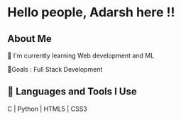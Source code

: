 # Hello people, Adarsh here !!
## About Me

🔳 I'm currently learning Web development and ML

🎯Goals : Full Stack Development

## 🚀 Languages and Tools I Use
C | Python | HTML5 | CSS3

